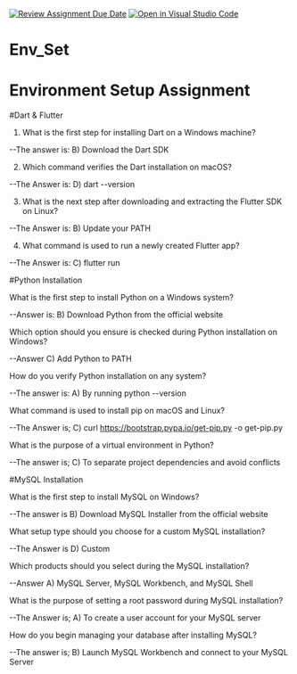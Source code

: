 [![Review Assignment Due Date](https://classroom.github.com/assets/deadline-readme-button-22041afd0340ce965d47ae6ef1cefeee28c7c493a6346c4f15d667ab976d596c.svg)](https://classroom.github.com/a/vnsr1XuU)
[![Open in Visual Studio Code](https://classroom.github.com/assets/open-in-vscode-2e0aaae1b6195c2367325f4f02e2d04e9abb55f0b24a779b69b11b9e10269abc.svg)](https://classroom.github.com/online_ide?assignment_repo_id=15949714&assignment_repo_type=AssignmentRepo)
# Env_Set

# Environment Setup Assignment

#Dart & Flutter

1. What is the first step for installing Dart on a Windows machine?

--The answer is:
B) Download the Dart SDK

2. Which command verifies the Dart installation on macOS?

--The Answer is:
D) dart --version


3. What is the next step after downloading and extracting the Flutter SDK on Linux?

--The Answer is:
B) Update your PATH


4. What command is used to run a newly created Flutter app?

--The Answer is:
C) flutter run


#Python Installation

What is the first step to install Python on a Windows system?

--Answer is:
B) Download Python from the official website


Which option should you ensure is checked during Python installation on Windows?

--Answer
C) Add Python to PATH


How do you verify Python installation on any system?

--The answer is:
A) By running python --version


What command is used to install pip on macOS and Linux?

--The Answer is;
C) curl https://bootstrap.pypa.io/get-pip.py -o get-pip.py


What is the purpose of a virtual environment in Python?

--The answer is;
C) To separate project dependencies and avoid conflicts


#MySQL Installation

What is the first step to install MySQL on Windows?

--The answer is
B) Download MySQL Installer from the official website


What setup type should you choose for a custom MySQL installation?

--The Answer is
D) Custom

Which products should you select during the MySQL installation?

--Answer
A) MySQL Server, MySQL Workbench, and MySQL Shell


What is the purpose of setting a root password during MySQL installation?

--The Answer is;
A) To create a user account for your MySQL server


How do you begin managing your database after installing MySQL?

--The answer is;
B) Launch MySQL Workbench and connect to your MySQL Server

